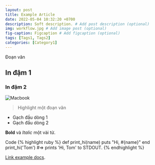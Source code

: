 ```yaml
---
layout: post
title: Example Article
date: 2022-05-04 10:32:20 +0700
description: Soft description. # Add post description (optional)
img: workflow.jpg # Add image post (optional)
fig-caption: Figcaption # Add figcaption (optional)
tags: [Tags1, Tags2]
categories: [Category1]
---
```

Đoạn văn

## In đậm 1
### In đậm 2

![Macbook]({{site.baseurl}}/assets/img/mac.jpg)

>Highlight một đoạn văn

* Gạch đầu dòng 1
* Gạch đầu dòng 2

**Bold** và *Italic* một vài từ.

Code
{% highlight ruby %}
def print_hi(name)
  puts "Hi, #{name}"
end
print_hi('Tom')
#=> prints 'Hi, Tom' to STDOUT.
{% endhighlight %}

[Link example docs][link-example-docs].

[link-example-docs]: https://github.com/huypva/huypva.github.io
